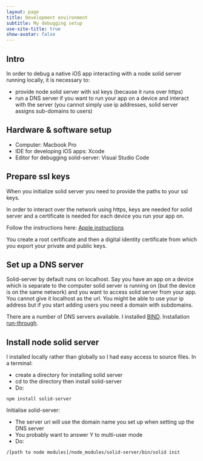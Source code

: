```yaml
---
layout: page
title: Development environment
subtitle: My debugging setup
use-site-title: true
show-avatar: false
--- 
```


## Intro
In order to debug a native iOS app interacting with a node solid server running locally, it is necessary to:
- provide node solid server with ssl keys (because it runs over https)
- run a DNS server if you want to run your app on a device and interact with the server (you cannot simply use ip addresses, solid server assigns sub-domains to users)

## Hardware & software setup
- Computer: Macbook Pro
- IDE for developing iOS apps: Xcode
- Editor for debugging solid-server: Visual Studio Code 

## Prepare ssl keys
When you initialize solid server you need to provide the paths to your ssl keys.

In order to interact over the network using https, keys are needed for solid server and a certificate is needed for each device you run your app on.

Follow the instructions here:
[Apple instructions](https://developer.apple.com/library/archive/technotes/tn2326/_index.html#//apple_ref/doc/uid/DTS40014136)

You create a root certificate and then a digital identity certificate from which you export your private and public keys.  

## Set up a DNS server
Solid-server by default runs on localhost. Say you have an app on a device which is separate to the computer solid server is running on (but the device is on the same network) and you want to access solid server from your app. You cannot give it localhost as the url. You might be able to use your ip address but if you start adding users you need a domain with subdomains.

There are a number of DNS servers available.  I installed [BIND](https://www.isc.org/downloads/bind/). Installation [run-through](../Bind).
 
## Install node solid server
I installed locally rather than globally so I had easy access to source files.  In a terminal:

* create a directory for installing solid server
* cd to the directory then install solid-server
* Do:
```
npm install solid-server
```

Initialise solid-server: 

- The server uri will use the domain name you set up when setting up the DNS server
- You probably want to answer Y to multi-user mode
- Do:
```
/[path to node modules]/node_modules/solid-server/bin/solid init
```

